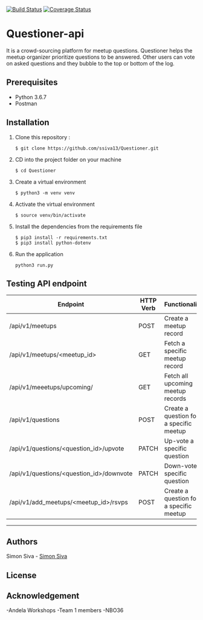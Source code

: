[![Build Status](https://travis-ci.com/ssiva13/Questioner.svg?branch=develop)](https://travis-ci.com/ssiva13/Questioner)     [![Coverage Status](https://coveralls.io/repos/github/ssiva13/Questioner/badge.svg?branch=develop)](https://coveralls.io/github/ssiva13/Questioner?branch=develop)

# Questioner-api
It is a crowd-sourcing platform for meetup questions. Questioner helps the meetup organizer prioritize questions to be answered. Other users can vote on asked questions and they bubble to the top or bottom of the log.

## Prerequisites
- Python 3.6.7 
- Postman


## Installation
1. Clone this repository :

	```
    $ git clone https://github.com/ssiva13/Questioner.git
    ```

2. CD into the project folder on your machine

	```
    $ cd Questioner
    ```

3. Create a virtual environment

    ```
    $ python3 -m venv venv
    ```

4. Activate the virtual environment

	```
    $ source venv/bin/activate
    ```

5. Install the dependencies from the requirements file

	```
    $ pip3 install -r requirements.txt
    $ pip3 install python-dotenv
    ```

6. Run the application

    ```
    python3 run.py
    ```

## Testing API endpoint

| Endpoint                            				| HTTP Verb   | Functionality           			    |
| ---------------------------------------------------- | ----------- | ------------------------------------------ |    
| /api/v1/meetups                  				| POST        | Create a meetup record     			    |
| /api/v1/meetups/<meetup_id>          				| GET         | Fetch a specific meetup record   		    |
| /api/v1/meeetups/upcoming/          		 		| GET         | Fetch all upcoming meetup records          |
| /api/v1/questions                				| POST        | Create a question for a specific meetup    |
| /api/v1/questions/<question_id>/upvote			| PATCH       | Up-vote a specific question        	    |
| /api/v1/questions/<question_id>/downvote			| PATCH       | Down-vote a specific question       	    |
| /api/v1/add_meetups/<meetup_id>/rsvps   			| POST        | Create a question for a specific meetup    |
--------------------------------------------------------------------------------------------------------------------

## Authors
Simon Siva - [Simon Siva](https://github.com/ssiva13)

## License


## Acknowledgement
-Andela Workshops
-Team 1 members
-NBO36

